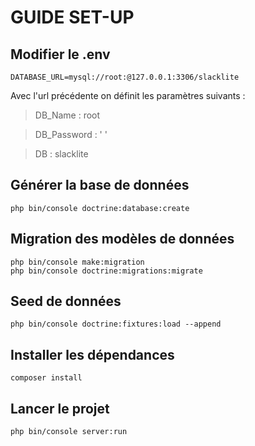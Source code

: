 # GUIDE SET-UP

## Modifier le .env

    DATABASE_URL=mysql://root:@127.0.0.1:3306/slacklite
    
Avec l'url précédente on définit les paramètres suivants :    
    
>   DB_Name : root

>   DB_Password : ' '

>   DB : slacklite

## Générer la base de données

    php bin/console doctrine:database:create
 
## Migration des modèles de données

    php bin/console make:migration
    php bin/console doctrine:migrations:migrate

## Seed de données

    php bin/console doctrine:fixtures:load --append

## Installer les dépendances

    composer install

## Lancer le projet

	php bin/console server:run
